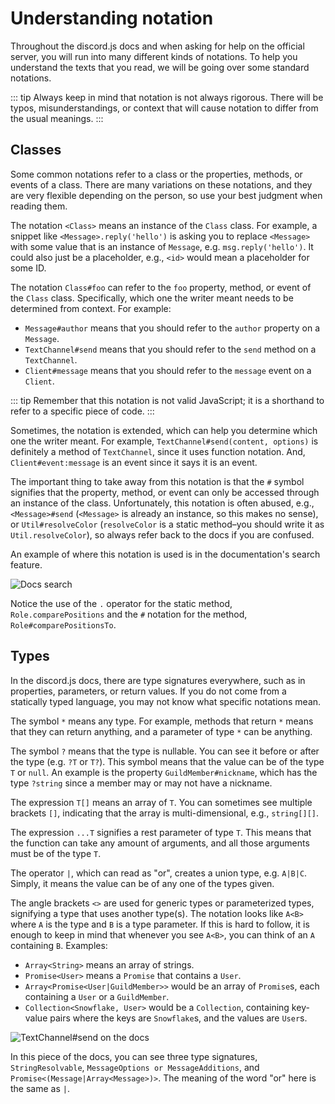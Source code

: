# Understanding notation

Throughout the discord.js docs and when asking for help on the official server, you will run into many different kinds of notations. To help you understand the texts that you read, we will be going over some standard notations.

::: tip
Always keep in mind that notation is not always rigorous. There will be typos, misunderstandings, or context that will cause notation to differ from the usual meanings.
:::

## Classes

Some common notations refer to a class or the properties, methods, or events of a class. There are many variations on these notations, and they are very flexible depending on the person, so use your best judgment when reading them.

The notation `<Class>` means an instance of the `Class` class. For example, a snippet like `<Message>.reply('hello')` is asking you to replace `<Message>` with some value that is an instance of `Message`, e.g. `msg.reply('hello')`. It could also just be a placeholder, e.g., `<id>` would mean a placeholder for some ID.

The notation `Class#foo` can refer to the `foo` property, method, or event of the `Class` class. Specifically, which one the writer meant needs to be determined from context. For example:

- `Message#author` means that you should refer to the `author` property on a `Message`.
- `TextChannel#send` means that you should refer to the `send` method on a `TextChannel`.
- `Client#message` means that you should refer to the `message` event on a `Client`.

::: tip
Remember that this notation is not valid JavaScript; it is a shorthand to refer to a specific piece of code.
:::

Sometimes, the notation is extended, which can help you determine which one the writer meant. For example, `TextChannel#send(content, options)` is definitely a method of `TextChannel`, since it uses function notation. And, `Client#event:message` is an event since it says it is an event.

The important thing to take away from this notation is that the `#` symbol signifies that the property, method, or event can only be accessed through an instance of the class. Unfortunately, this notation is often abused, e.g., `<Message>#send` (`<Message>` is already an instance, so this makes no sense), or `Util#resolveColor` (`resolveColor` is a static method–you should write it as `Util.resolveColor`), so always refer back to the docs if you are confused.

An example of where this notation is used is in the documentation's search feature.

![Docs search](~@/images/search.png)

Notice the use of the `.` operator for the static method, `Role.comparePositions` and the `#` notation for the method, `Role#comparePositionsTo`.

## Types

In the discord.js docs, there are type signatures everywhere, such as in properties, parameters, or return values. If you do not come from a statically typed language, you may not know what specific notations mean.

The symbol `*` means any type. For example, methods that return `*` means that they can return anything, and a parameter of type `*` can be anything.

The symbol `?` means that the type is nullable. You can see it before or after the type (e.g. `?T` or `T?`). This symbol means that the value can be of the type `T` or `null`. An example is the property `GuildMember#nickname`, which has the type `?string` since a member may or may not have a nickname.

The expression `T[]` means an array of `T`. You can sometimes see multiple brackets `[]`, indicating that the array is multi-dimensional, e.g., `string[][]`.

The expression `...T` signifies a rest parameter of type `T`. This means that the function can take any amount of arguments, and all those arguments must be of the type `T`.

The operator `|`, which can read as "or", creates a union type, e.g. `A|B|C`. Simply, it means the value can be of any one of the types given.

The angle brackets `<>` are used for generic types or parameterized types, signifying a type that uses another type(s). The notation looks like `A<B>` where `A` is the type and `B` is a type parameter. If this is hard to follow, it is enough to keep in mind that whenever you see `A<B>`, you can think of an `A` containing `B`. Examples:

- `Array<String>` means an array of strings.
- `Promise<User>` means a `Promise` that contains a `User`.
- `Array<Promise<User|GuildMember>>` would be an array of `Promise`s, each containing a `User` or a `GuildMember`.
- `Collection<Snowflake, User>` would be a `Collection`, containing key-value pairs where the keys are `Snowflake`s, and the values are `User`s.

![TextChannel#send on the docs](~@/images/send.png)

In this piece of the docs, you can see three type signatures, `StringResolvable`, `MessageOptions or MessageAdditions`, and `Promise<(Message|Array<Message>)>`. The meaning of the word "or" here is the same as `|`.
